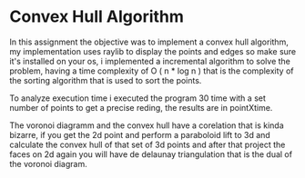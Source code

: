 # Convex Hull Algorithm

In this assignment the objective was to implement a convex hull algorithm, my implementation uses raylib to display the points and edges so make sure it's installed on your os, i implemented a incremental algorithm to solve the problem, having a time complexity of O ( n * log n ) that is the complexity of the sorting algorithm that is used to sort the points.

To analyze execution time i executed the program 30 time with a set number of points to get a precise reding, the results are in pointXtime.

The voronoi diagramm and the convex hull have a corelation that is kinda bizarre, if you get the 2d point and perform a paraboloid lift to 3d and calculate the convex hull of that set of 3d points and after that project the faces on 2d again you will have de delaunay triangulation that is the dual of the voronoi diagram.